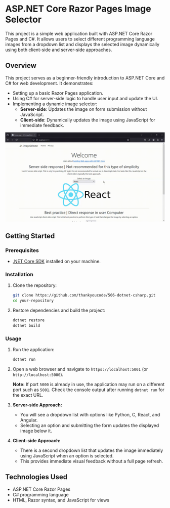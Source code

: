 # ASP.NET Core Razor Pages Image Selector

This project is a simple web application built with ASP.NET Core Razor Pages and C#. It allows users to select different programming language images from a dropdown list and displays the selected image dynamically using both client-side and server-side approaches.

## Overview

This project serves as a beginner-friendly introduction to ASP.NET Core and C# for web development. It demonstrates:

- Setting up a basic Razor Pages application.
- Using C# for server-side logic to handle user input and update the UI.
- Implementing a dynamic image selector:
  - **Server-side**: Updates the image on form submission without JavaScript.
  - **Client-side**: Dynamically updates the image using JavaScript for immediate feedback.

![Project gif](readme_media/project.gif)

## Getting Started

### Prerequisites

- [.NET Core SDK](https://dotnet.microsoft.com/download) installed on your machine.

### Installation

1. Clone the repository:

   ```bash
   git clone https://github.com/thankyoucode/506-dotnet-csharp.git
   cd your-repository
   ```

2. Restore dependencies and build the project:

   ```bash
   dotnet restore
   dotnet build
   ```

### Usage

1. Run the application:

   ```bash
   dotnet run
   ```

2. Open a web browser and navigate to `https://localhost:5001` (or `http://localhost:5000`).

   **Note:** If port `5000` is already in use, the application may run on a different port such as `5001`. Check the console output after running `dotnet run` for the exact URL.

3. **Server-side Approach:**

   - You will see a dropdown list with options like Python, C, React, and Angular.
   - Selecting an option and submitting the form updates the displayed image below it.

4. **Client-side Approach:**

   - There is a second dropdown list that updates the image immediately using JavaScript when an option is selected.
   - This provides immediate visual feedback without a full page refresh.

## Technologies Used

- ASP.NET Core Razor Pages
- C# programming language
- HTML, Razor syntax, and JavaScript for views
